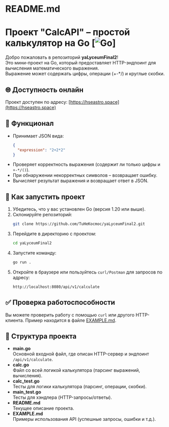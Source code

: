 # README.md

# Проект "CalcAPI" – простой калькулятор на Go \[![Go](https://img.shields.io/badge/Go-1.20-blue.svg)\]

Добро пожаловать в репозиторий **yaLyceumFinal2**!  
Это мини-проект на Go, который предоставляет HTTP-эндпоинт для вычисления математического выражения.  
Выражение может содержать цифры, операции \(+\-\*/\) и круглые скобки.  

## :globe_with_meridians: Доступность онлайн
Проект доступен по адресу: [https://hseastro.space](https://hseastro.space)

## :rocket: Функционал
- Принимает JSON вида:
  ```json
  {
    "expression": "2+2*2"
  }
  ```
- Проверяет корректность выражения (содержит ли только цифры и `+-*/()`).
- При обнаружении некорректных символов – возвращает ошибку.
- Вычисляет результат выражения и возвращает ответ в JSON.

## :wrench: Как запустить проект
1. Убедитесь, что у вас установлен Go (версия 1.20 или выше).
2. Склонируйте репозиторий:
   ```bash
   git clone https://github.com/TuHeKocmoc/yaLyceumFinal2.git
   ```
3. Перейдите в директорию с проектом:
   ```bash
   cd yaLyceumFinal2
   ```
4. Запустите команду:
   ```bash
   go run .
   ```
5. Откройте в браузере или пользуйтесь `curl/Postman` для запросов по адресу:
   ```
   http://localhost:8080/api/v1/calculate
   ```

## :white_check_mark: Проверка работоспособности
Вы можете проверить работу с помощью `curl` или другого HTTP-клиента. Пример находится в файле [EXAMPLE.md](EXAMPLE.md).

## :file_folder: Структура проекта
- **main.go**  
  Основной входной файл, где описан HTTP-сервер и эндпоинт `/api/v1/calculate`.
- **calc.go**  
  Файл со всей логикой калькулятора (парсинг выражений, вычисления).
- **calc_test.go**  
  Тесты для логики калькулятора (парсинг, операции, скобки).
- **main_test.go**  
  Тесты для хэндлера (HTTP-запросы/ответы).
- **README.md**  
  Текущее описание проекта.
- **EXAMPLE.md**  
  Примеры использования API (успешные запросы, ошибки и т.д.).

